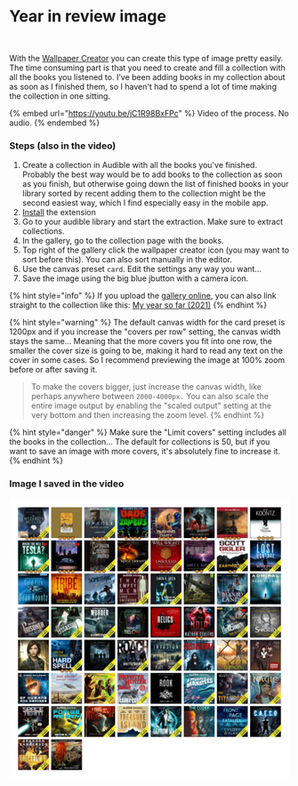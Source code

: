 # Year in review image

​

With the [Wallpaper Creator](broken-reference) you can create this type of image pretty easily. The time consuming part is that you need to create and fill a collection with all the books you listened to. I've been adding books in my collection about as soon as I finished them, so I haven't had to spend a lot of time making the collection in one sitting.

{% embed url="https://youtu.be/jC1R98BxFPc" %}
Video of the process. No audio.
{% endembed %}

### Steps (also in the video)

1. Create a collection in Audible with all the books you've finished. Probably the best way would be to add books to the collection as soon as you finish, but otherwise going down the list of finished books in your library sorted by recent adding them to the collection might be the second easiest way, which I find especially easy in the mobile app.
2. [Install](../../installation/) the extension
3. Go to your audible library and start the extraction. Make sure to extract collections.
4. In the gallery, go to the collection page with the books.
5. Top right of the gallery click the wallpaper creator icon (you may want to sort before this). You can also sort manually in the editor.
6. Use the canvas preset `card`. Edit the settings any way you want...
7. Save the image using the big blue jbutton with a camera icon.

{% hint style="info" %}
If you upload the [gallery online](../../sharing/uploading-to-github/), you can also link straight to the collection like this: [My year so far (2021)](https://joonaspaakko.github.io/my-audible-library/#/collections/e4370436-1a86-4154-a0e6-b366d4ef88dd)
{% endhint %}

{% hint style="warning" %}
The default canvas width for the card preset is 1200px and if you increase the "covers per row" setting, the canvas width stays the same... Meaning that the more covers you fit into one row, the smaller the cover size is going to be, making it hard to read any text on the cover in some cases. So I recommend previewing the image at 100% zoom before or after saving it.&#x20;

> To make the covers bigger, just increase the canvas width, like perhaps anywhere between `2000-4000px.` You can also scale the entire image output by enabling the "scaled output" setting at the very bottom and then increasing the zoom level.
{% endhint %}

{% hint style="danger" %}
Make sure the "Limit covers" setting includes all the books in the collection... The default for collections is 50, but if you want to save an image with more covers, it's absolutely fine to increase it.
{% endhint %}

### Image I saved in the video

![](<../../.gitbook/assets/My year so far 2021.jpg>)
